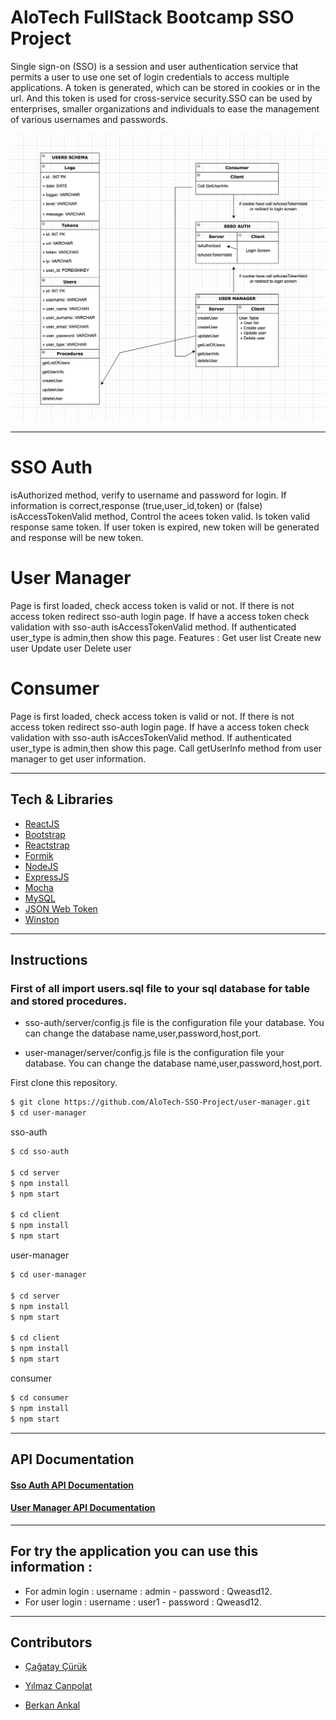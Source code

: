 # AloTech FullStack Bootcamp SSO Project

Single sign-on (SSO) is a session and user authentication service that permits a user to use one set of login credentials to access multiple applications. A token is generated, which can be stored in cookies or in the url. And this token is used for cross-service security.SSO can be used by enterprises, smaller organizations and individuals to ease the management of various usernames and passwords.


<p align="center">
    <img src="./schema.png"/>
</p>

---
# SSO Auth
isAuthorized method, verify to username and password for login. If information is correct,response (true,user_id,token) or (false) isAccessTokenValid method, Control the acees token valid. Is token valid response same token. İf user token is expired, new token will be generated and response will be new token. 

# User Manager 
Page is first loaded, check access token is valid or not. If there is not access token redirect  sso-auth login page. If have a access token  check validation with sso-auth isAccessTokenValid method. If authenticated user_type is admin,then show this page.
Features :  Get user list
                Create new user
                Update user
                Delete user

# Consumer 
Page is first loaded, check access token is valid or not. If there is not access token redirect sso-auth login page. If have a access token  check validation with sso-auth isAccesTokenValid method. If authenticated user_type is admin,then show this page. Call getUserInfo method from user manager to get user information.

---

## Tech & Libraries
* [ReactJS](https://reactjs.org/)
* [Bootstrap](https://getbootstrap.com/)
* [Reactstrap](https://reactstrap.github.io/)
* [Formik](https://formik.org/)
* [NodeJS](https://nodejs.org/)
* [ExpressJS](https://expressjs.com/)
* [Mocha](https://mochajs.org/)
* [MySQL](https://www.mysql.com/)
* [JSON Web Token](https://github.com/auth0/node-jsonwebtoken)
* [Winston](https://github.com/winstonjs/winston)
---

## Instructions

### First of all import users.sql file to your sql database for table and stored procedures.
+ sso-auth/server/config.js file is the configuration file your database. You can change the database name,user,password,host,port.
  
+ user-manager/server/config.js file is the configuration file your database. You can change the database name,user,password,host,port.

First clone this repository.
```bash
$ git clone https://github.com/AloTech-SSO-Project/user-manager.git
$ cd user-manager
```

sso-auth
```bash
$ cd sso-auth

$ cd server
$ npm install
$ npm start

$ cd client
$ npm install
$ npm start
```

user-manager
```bash
$ cd user-manager

$ cd server
$ npm install
$ npm start

$ cd client
$ npm install
$ npm start
```

consumer
```bash
$ cd consumer
$ npm install
$ npm start
```
---
## API Documentation
#### [ Sso Auth API Documentation ](https://github.com/AloTech-SSO-Project/sso-project-group-4/blob/main/sso-auth/server/README.md)
#### [ User Manager API Documentation ](https://github.com/AloTech-SSO-Project/sso-project-group-4/tree/main/user-manager/server)
---
## For try the application you can use this information :  
+ For admin login : 
    username : admin - 
    password : Qweasd12.
+ For user login : 
    username : user1 - 
    password : Qweasd12.

---

## Contributors

- [Çağatay Çürük](https://github.com/cagatay135)

- [Yılmaz Canpolat](https://github.com/ylmzcanpolat)

- [Berkan Ankal](https://github.com/berkanankal)

